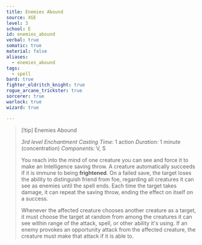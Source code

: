 ```yaml
---
title: Enemies Abound
source: XGE
level: 3
school: E
id: enemies_abound
verbal: true
somatic: true
material: false
aliases:
  - enemies_abound
tags:
  - spell
bard: true
fighter_eldritch_knight: true
rogue_arcane_trickster: true
sorcerer: true
warlock: true
wizard: true

---
```

>[!tip] Enemies Abound
>
> *3rd level Enchantment*
> *Casting Time:* 1 action
> *Duration:* 1 minute (concentration)
> *Components:* V, S
>
>You reach into the mind of one creature you can see and force it to make an Intelligence saving throw. A creature automatically succeeds if it is immune to being **frightened**. On a failed save, the target loses the ability to distinguish friend from foe, regarding all creatures it can see as enemies until the spell ends. Each time the target takes damage, it can repeat the saving throw, ending the effect on itself on a success.
>
>Whenever the affected creature chooses another creature as a target, it must choose the target at random from among the creatures it can see within range of the attack, spell, or other ability it's using. If an enemy provokes an opportunity attack from the affected creature, the creature must make that attack if it is able to.
>

